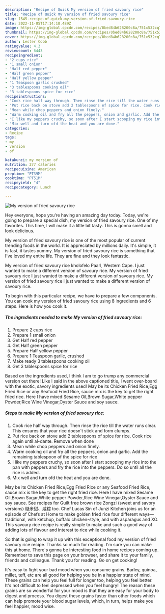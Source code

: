 ```yaml
---
description: "Recipe of Quick My version of fried savoury rice"
title: "Recipe of Quick My version of fried savoury rice"
slug: 1545-recipe-of-quick-my-version-of-fried-savoury-rice
date: 2022-11-05T17:14:18.489Z
image: https://img-global.cpcdn.com/recipes/0bed84b628200c8a/751x532cq70/my-version-of-fried-savoury-rice-recipe-main-photo.jpg
thumbnail: https://img-global.cpcdn.com/recipes/0bed84b628200c8a/751x532cq70/my-version-of-fried-savoury-rice-recipe-main-photo.jpg
cover: https://img-global.cpcdn.com/recipes/0bed84b628200c8a/751x532cq70/my-version-of-fried-savoury-rice-recipe-main-photo.jpg
author: Lester Cobb
ratingvalue: 4.3
reviewcount: 6443
recipeingredient:
- "2 cups rice"
- "1 small onion"
- "Half red pepper"
- "Half green pepper"
- "Half yellow pepper"
- "1 Teaspoon garlic crushed"
- "3 tablespoons cooking oil"
- "3 tablespoons spice for rice"
recipeinstructions:
- "Cook rice half way through. Then rinse the rice till the water runs clear. This ensures that your rice doesn&#39;t stick and form clumps."
- "Put rice back on stove add 2 tablespoons of spice for rice. Cook rice again until al-dante. Remove when done"
- "Mean while chop peppers and onion finely."
- "Warm cooking oil and fry all the peppers, onion and garlic. Add the remaining tablespoon of the spice for rice"
- "I like my peppers cruchy, so soon after I start scooping my rice into the pan with peppers and fry the rice into the peppers. Do so until all the rice is added."
- "Mix well and turn ofd the heat and you are done."
categories:
- Recipe
tags:
- my
- version
- of

katakunci: my version of 
nutrition: 277 calories
recipecuisine: American
preptime: "PT39M"
cooktime: "PT51M"
recipeyield: "4"
recipecategory: Lunch

---
```



![My version of fried savoury rice](https://img-global.cpcdn.com/recipes/0bed84b628200c8a/751x532cq70/my-version-of-fried-savoury-rice-recipe-main-photo.jpg)

Hey everyone, hope you're having an amazing day today. Today, we're going to prepare a special dish, my version of fried savoury rice. One of my favorites. This time, I will make it a little bit tasty. This is gonna smell and look delicious.

My version of fried savoury rice is one of the most popular of current trending foods in the world. It is appreciated by millions daily. It's simple, it is fast, it tastes yummy. My version of fried savoury rice is something that I've loved my entire life. They are fine and they look fantastic.

My version of fried savoury rice kholofelo Paarl, Western Cape. I just wanted to make a different version of savoury rice. My version of fried savoury rice I just wanted to make a different version of savoury rice. My version of fried savoury rice I just wanted to make a different version of savoury rice.


To begin with this particular recipe, we have to prepare a few components. You can cook my version of fried savoury rice using 8 ingredients and 6 steps. Here is how you cook it.

<!--inarticleads1-->

##### The ingredients needed to make My version of fried savoury rice:

1. Prepare 2 cups rice
1. Prepare 1 small onion
1. Get Half red pepper
1. Get Half green pepper
1. Prepare Half yellow pepper
1. Prepare 1 Teaspoon garlic, crushed
1. Make ready 3 tablespoons cooking oil
1. Get 3 tablespoons spice for rice


Based on the ingredients used, I think I am to go trump any commercial version out there! Like I said in the above captioned title, I went over-board with the exotic, savory ingredients used! May be its Chicken Fried Rice,Egg Fried Rice or any Seafood Fried Rice, sauce mix is the key to get the right fried rice. Here I have mixed Sesame Oil,Brown Sugar,White pepper Powder,Rice Wine Vinegar,Oyster Sauce and soy sauce. 

<!--inarticleads2-->

##### Steps to make My version of fried savoury rice:

1. Cook rice half way through. Then rinse the rice till the water runs clear. This ensures that your rice doesn&#39;t stick and form clumps.
1. Put rice back on stove add 2 tablespoons of spice for rice. Cook rice again until al-dante. Remove when done
1. Mean while chop peppers and onion finely.
1. Warm cooking oil and fry all the peppers, onion and garlic. Add the remaining tablespoon of the spice for rice
1. I like my peppers cruchy, so soon after I start scooping my rice into the pan with peppers and fry the rice into the peppers. Do so until all the rice is added.
1. Mix well and turn ofd the heat and you are done.


May be its Chicken Fried Rice,Egg Fried Rice or any Seafood Fried Rice, sauce mix is the key to get the right fried rice. Here I have mixed Sesame Oil,Brown Sugar,White pepper Powder,Rice Wine Vinegar,Oyster Sauce and soy sauce. See recipes for Guilt free brown rice Zongzi (sweet and savory versions) 糙米甜、咸粽 too. Chef Lucas Sin of Junzi Kitchen joins us for an episode of Chefs at Home to make golden fried rice four different ways—traditional, with ketchup, buffalo chicken-style, and with asparagus and XO. This savoury rice recipe is really simple to make and such a good way of adding lots of flavour and interest to rice while cooking it. 

So that is going to wrap it up with this exceptional food my version of fried savoury rice recipe. Thanks so much for reading. I'm sure you can make this at home. There's gonna be interesting food in home recipes coming up. Remember to save this page on your browser, and share it to your family, friends and colleague. Thank you for reading. Go on get cooking!

It's easy to fight your bad mood when you consume grains. Barley, quinoa, millet, teff, etc are all good for helping you be in a happier state of mind. These grains can help you feel full for longer too, helping you feel better. It's not difficult to feel depressed when you feel hungry! The reason these grains are so wonderful for your mood is that they are easy for your body to digest and process. You digest these grains faster than other foods which can help promote your blood sugar levels, which, in turn, helps make you feel happier, mood wise.
